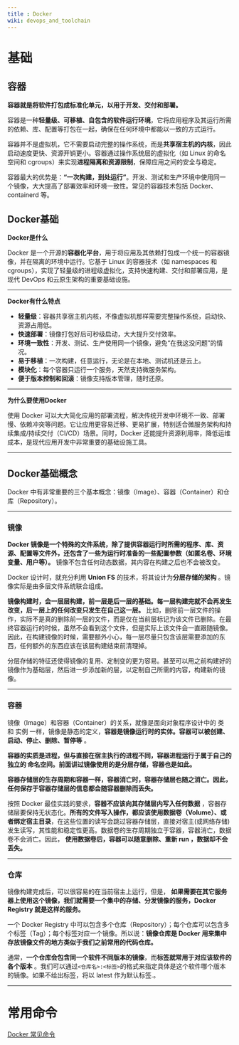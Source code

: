 ```yaml
---
title : Docker
wiki: devops_and_toolchain
---
```


# 基础

## 容器

**容器就是将软件打包成标准化单元，以用于开发、交付和部署。**

容器是一种**轻量级、可移植、自包含的软件运行环境**，它将应用程序及其运行所需的依赖、库、配置等打包在一起，确保在任何环境中都能以一致的方式运行。

容器并不是虚拟机，它不需要启动完整的操作系统，而是**共享宿主机的内核**，因此启动速度更快、资源开销更小。容器通过操作系统层的虚拟化（如 Linux 的命名空间和 cgroups）来实现**进程隔离和资源限制**，保障应用之间的安全与稳定。

容器最大的优势是：**“一次构建，到处运行”**。开发、测试和生产环境中使用同一个镜像，大大提高了部署效率和环境一致性。常见的容器技术包括 Docker、containerd 等。

## Docker基础

**Docker是什么**

Docker 是一个开源的**容器化平台**，用于将应用及其依赖打包成一个统一的容器镜像，并在隔离的环境中运行。它基于 Linux 的容器技术（如 namespaces 和 cgroups），实现了轻量级的进程级虚拟化，支持快速构建、交付和部署应用，是现代 DevOps 和云原生架构的重要基础设施。

---

**Docker有什么特点**

- **轻量级**：容器共享宿主机内核，不像虚拟机那样需要完整操作系统，启动快、资源占用低。
- **快速部署**：镜像打包好后可秒级启动，大大提升交付效率。
- **环境一致性**：开发、测试、生产使用同一个镜像，避免“在我这没问题”的情况。
- **易于移植**：一次构建，任意运行，无论是在本地、测试机还是云上。
- **模块化**：每个容器只运行一个服务，天然支持微服务架构。
- **便于版本控制和回滚**：镜像支持版本管理，随时还原。

---

**为什么要使用Docker**

使用 Docker 可以大大简化应用的部署流程，解决传统开发中环境不一致、部署慢、依赖冲突等问题。它让应用更容易迁移、更易扩展，特别适合微服务架构和持续集成/持续交付（CI/CD）场景。同时，Docker 还能提升资源利用率，降低运维成本，是现代应用开发中非常重要的基础设施工具。

---

## Docker基础概念

Docker 中有非常重要的三个基本概念：镜像（Image）、容器（Container）和仓库（Repository）。

---

### 镜像

**Docker 镜像是一个特殊的文件系统，除了提供容器运行时所需的程序、库、资源、配置等文件外，还包含了一些为运行时准备的一些配置参数（如匿名卷、环境变量、用户等）。** 镜像不包含任何动态数据，其内容在构建之后也不会被改变。

Docker 设计时，就充分利用 **Union FS** 的技术，将其设计为**分层存储的架构** 。镜像实际是由多层文件系统联合组成。

**镜像构建时，会一层层构建，前一层是后一层的基础。每一层构建完就不会再发生改变，后一层上的任何改变只发生在自己这一层。** 比如，删除前一层文件的操作，实际不是真的删除前一层的文件，而是仅在当前层标记为该文件已删除。在最终容器运行的时候，虽然不会看到这个文件，但是实际上该文件会一直跟随镜像。因此，在构建镜像的时候，需要额外小心，每一层尽量只包含该层需要添加的东西，任何额外的东西应该在该层构建结束前清理掉。

分层存储的特征还使得镜像的复用、定制变的更为容易。甚至可以用之前构建好的镜像作为基础层，然后进一步添加新的层，以定制自己所需的内容，构建新的镜像。

------

### 容器

镜像（Image）和容器（Container）的关系，就像是面向对象程序设计中的 类 和 实例 一样，镜像是静态的定义，**容器是镜像运行时的实体。容器可以被创建、启动、停止、删除、暂停等** 。

**容器的实质是进程，但与直接在宿主执行的进程不同，容器进程运行于属于自己的独立的 命名空间。前面讲过镜像使用的是分层存储，容器也是如此。**

**容器存储层的生存周期和容器一样，容器消亡时，容器存储层也随之消亡。因此，任何保存于容器存储层的信息都会随容器删除而丢失。**

按照 Docker 最佳实践的要求，**容器不应该向其存储层内写入任何数据** ，容器存储层要保持无状态化。**所有的文件写入操作，都应该使用数据卷（Volume）、或者绑定宿主目录**，在这些位置的读写会跳过容器存储层，直接对宿主(或网络存储)发生读写，其性能和稳定性更高。数据卷的生存周期独立于容器，容器消亡，数据卷不会消亡。因此， **使用数据卷后，容器可以随意删除、重新 run ，数据却不会丢失。**

------

### 仓库

镜像构建完成后，可以很容易的在当前宿主上运行，但是， **如果需要在其它服务器上使用这个镜像，我们就需要一个集中的存储、分发镜像的服务，Docker Registry 就是这样的服务。**

一个 Docker Registry 中可以包含多个仓库（Repository）；每个仓库可以包含多个标签（Tag）；每个标签对应一个镜像。所以说：**镜像仓库是 Docker 用来集中存放镜像文件的地方类似于我们之前常用的代码仓库。**

通常，**一个仓库会包含同一个软件不同版本的镜像**，而**标签就常用于对应该软件的各个版本** 。我们可以通过`<仓库名>:<标签>`的格式来指定具体是这个软件哪个版本的镜像。如果不给出标签，将以 latest 作为默认标签.。

------

# 常用命令

[Docker 常见命令](https://javaguide.cn/tools/docker/docker-intro.html#docker-常见命令)



































